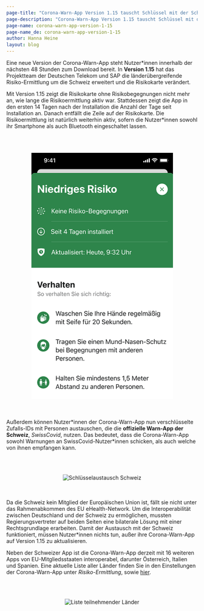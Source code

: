 ```yaml
---
page-title: "Corona-Warn-App Version 1.15 tauscht Schlüssel mit der Schweizer Warn-App aus"
page-description: "Corona-Warn-App Version 1.15 tauscht Schlüssel mit der Schweizer Warn-App aus"
page-name: corona-warn-app-version-1-15
page-name_de: corona-warn-app-version-1-15
author: Hanna Heine
layout: blog
---
```

 
Eine neue Version der Corona-Warn-App steht Nutzer*innen innerhalb der nächsten 48 Stunden zum Download bereit. In **Version 1.15** hat das Projektteam der Deutschen Telekom und SAP die länderübergreifende Risiko-Ermittlung um die Schweiz erweitert und die Risikokarte verändert.

<!-- overview -->

Mit Version 1.15 zeigt die Risikokarte ohne Risikobegegnungen nicht mehr an, wie lange die Risikoermittlung aktiv war. Stattdessen zeigt die App in den ersten 14 Tagen nach der Installation die Anzahl der Tage seit Installation an. Danach entfällt die Zeile auf der Risikokarte. Die Risikoermittlung ist natürlich weiterhin aktiv, sofern die Nutzer*innen sowohl ihr Smartphone als auch Bluetooth eingeschaltet lassen.

<br></br>
<center> <img src="./Risikokarte-1-15.png" title="grüne Risikokarte" style="align: center"></center>
<br></br>


Außerdem können Nutzer\*innen der Corona-Warn-App nun verschlüsselte Zufalls-IDs mit Personen austauschen, die die **offizielle Warn-App der Schweiz**, *SwissCovid*, nutzen. Das bedeutet, dass die Corona-Warn-App sowohl Warnungen an SwissCovid-Nutzer\*innen schicken, als auch welche von ihnen empfangen kann. 

<br></br>
<center> <img src="./schweiz_interoperabilität(3).png" title="Schlüsselaustausch Schweiz" style="align: center"></center> 
<br></br>

Da die Schweiz kein Mitglied der Europäischen Union ist, fällt sie nicht unter das Rahmenabkommen des EU eHealth-Network. Um die Interoperabilität zwischen Deutschland und der Schweiz zu ermöglichen, mussten Regierungsvertreter auf beiden Seiten eine bilaterale Lösung mit einer Rechtsgrundlage erarbeiten. Damit der Austausch mit der Schweiz funktioniert, müssen Nutzer\*innen nichts tun, außer ihre Corona-Warn-App auf Version 1.15 zu aktualisieren.   

Neben der Schweizer App ist die Corona-Warn-App derzeit mit 16 weiteren Apps von EU-Mitgliedsstaaten interoperabel, darunter Österreich, Italien und Spanien. Eine aktuelle Liste aller Länder finden Sie in den Einstellungen der Corona-Warn-App unter *Risiko-Ermittlung*, sowie [hier](https://www.coronawarn.app/de/faq/#interoperability_countries).

<br></br>
<center> <img src="./Länderliste_Schweiz.png" title="Liste teilnehmender Länder" style="align: center"></center>
<br></br>


